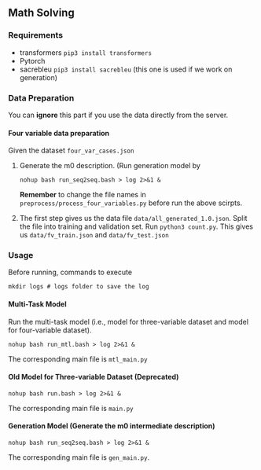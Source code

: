 ## Math Solving 

### Requirements
* transformers `pip3 install transformers`
* Pytorch
* sacrebleu `pip3 install sacrebleu`  (this one is used if we work on generation)

### Data Preparation
You can **ignore** this part if you use the data directly from the server.
#### Four variable data preparation
Given the dataset `four_var_cases.json`
1. Generate the m0 description. (Run generation model by
    ```shell
    nohup bash run_seq2seq.bash > log 2>&1 &
    ```
    __Remember__ to change the file names in `preprocess/process_four_variables.py` before 
    run the above scirpts.
   
2. The first step gives us the data file `data/all_generated_1.0.json`. 
   Split the file into training and validation set. Run `python3 count.py`.
   This gives us `data/fv_train.json` and `data/fv_test.json`

### Usage

Before running, commands to execute
```shell
mkdir logs # logs folder to save the log
```


#### Multi-Task Model
Run the multi-task model (i.e., model for three-variable dataset and model for four-variable dataset).
```shell
nohup bash run_mtl.bash > log 2>&1 &
```
The corresponding main file is `mtl_main.py`

#### Old Model for Three-variable Dataset (Deprecated)
```shell
nohup bash run.bash > log 2>&1 &
```
The corresponding main file is `main.py`


#### Generation Model (Generate the m0 intermediate description)
```shell
nohup bash run_seq2seq.bash > log 2>&1 &
```
The corresponding main file is `gen_main.py`.